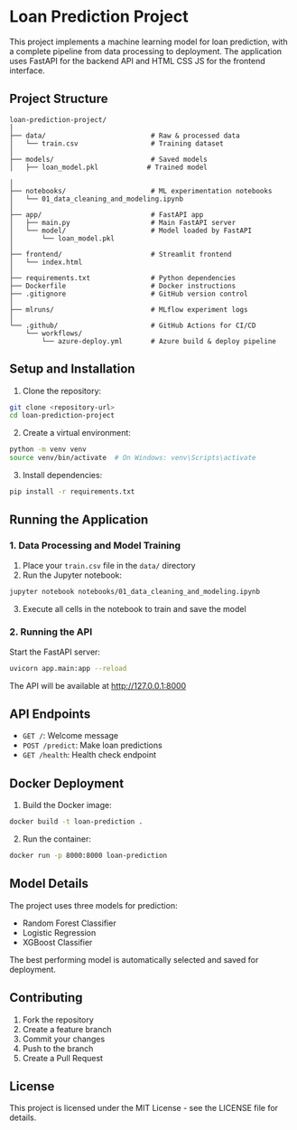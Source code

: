 # Loan Prediction Project

This project implements a machine learning model for loan prediction, with a complete pipeline from data processing to deployment. The application uses FastAPI for the backend API and HTML CSS JS for the frontend interface.

## Project Structure

```
loan-prediction-project/
│
├── data/                          # Raw & processed data
│   └── train.csv                  # Training dataset
│
├── models/                        # Saved models
│   ├── loan_model.pkl            # Trained model

│
├── notebooks/                     # ML experimentation notebooks
│   └── 01_data_cleaning_and_modeling.ipynb
│
├── app/                           # FastAPI app
│   ├── main.py                    # Main FastAPI server
│   └── model/                     # Model loaded by FastAPI
│       └── loan_model.pkl
│
├── frontend/                      # Streamlit frontend
│   └── index.html
│
├── requirements.txt               # Python dependencies
├── Dockerfile                     # Docker instructions
├── .gitignore                     # GitHub version control
│
├── mlruns/                        # MLflow experiment logs
│
└── .github/                       # GitHub Actions for CI/CD
    └── workflows/
        └── azure-deploy.yml       # Azure build & deploy pipeline
```

## Setup and Installation

1. Clone the repository:
```bash
git clone <repository-url>
cd loan-prediction-project
```

2. Create a virtual environment:
```bash
python -m venv venv
source venv/bin/activate  # On Windows: venv\Scripts\activate
```

3. Install dependencies:
```bash
pip install -r requirements.txt
```

## Running the Application

### 1. Data Processing and Model Training

1. Place your `train.csv` file in the `data/` directory
2. Run the Jupyter notebook:
```bash
jupyter notebook notebooks/01_data_cleaning_and_modeling.ipynb
```
3. Execute all cells in the notebook to train and save the model

### 2. Running the API

Start the FastAPI server:
```bash
uvicorn app.main:app --reload
```
The API will be available at http://127.0.0.1:8000 


## API Endpoints

- `GET /`: Welcome message
- `POST /predict`: Make loan predictions
- `GET /health`: Health check endpoint

## Docker Deployment

1. Build the Docker image:
```bash
docker build -t loan-prediction .
```

2. Run the container:
```bash
docker run -p 8000:8000 loan-prediction
```


## Model Details

The project uses three models for prediction:
- Random Forest Classifier
- Logistic Regression
- XGBoost Classifier

The best performing model is automatically selected and saved for deployment.

## Contributing

1. Fork the repository
2. Create a feature branch
3. Commit your changes
4. Push to the branch
5. Create a Pull Request

## License

This project is licensed under the MIT License - see the LICENSE file for details. 
